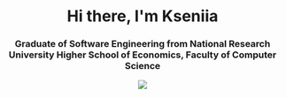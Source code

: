 <div id="header" align="center">
    <h1>Hi there, I'm Kseniia</h1>
    <h3>Graduate of Software Engineering from National Research University Higher School of Economics, Faculty of Computer Science</h3>
    <a href="twitter-url">
        <img src="https://img.shields.io/badge/Twitter-blue?style=for-the-badge&logo=">
    </a>
</div>

<!--
**Ksmiloradova/Ksmiloradova** is a ✨ _special_ ✨ repository because its `README.md` (this file) appears on your GitHub profile.

Here are some ideas to get you started:

- 🔭 I’m currently working on ...
- 🌱 I’m currently learning ...
- 👯 I’m looking to collaborate on ...
- 🤔 I’m looking for help with ...
- 💬 Ask me about ...
- 📫 How to reach me: ...
- 😄 Pronouns: ...
- ⚡ Fun fact: ...
-->
